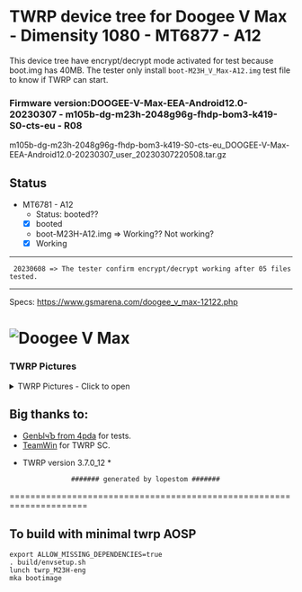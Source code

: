 # TWRP device tree for Doogee V Max - Dimensity 1080 - MT6877 - A12

This device tree have encrypt/decrypt mode activated for test because boot.img has 40MB. 
The tester only install `boot-M23H_V_Max-A12.img` test file to know if TWRP can start.

### Firmware version:DOOGEE-V-Max-EEA-Android12.0-20230307 - m105b-dg-m23h-2048g96g-fhdp-bom3-k419-S0-cts-eu - R08
m105b-dg-m23h-2048g96g-fhdp-bom3-k419-S0-cts-eu_DOOGEE-V-Max-EEA-Android12.0-20230307_user_20230307220508.tar.gz

## Status
- MT6781 - A12
  - Status: booted??
  - [X] booted

   - boot-M23H-A12.img => Working?? Not working?
  - [X] Working
------------------------------------
     20230608 => The tester confirm encrypt/decrypt working after 05 files tested.
------------------------------------

Specs: https://www.gsmarena.com/doogee_v_max-12122.php

![Doogee V Max](https://fdn2.gsmarena.com/vv/pics/doogee/doogee-v-max-2.jpg)
===================================================================== 

### TWRP Pictures
<details><summary>TWRP Pictures - Click to open</summary>
<p>

![TWRP Logo](https://github.com/lopestom/twrp_device_doogee_M23/releases/download/Doogee_V30_RU_R25-Crypt7/IMG_20230610_014548_resized-V_Max.jpg)
![Decryption](https://github.com/lopestom/twrp_device_doogee_M23/releases/download/Doogee_V30_RU_R25-Crypt7/IMG_20230610_213902-V_Max_resized.jpg)
![Decrypted](https://github.com/lopestom/twrp_device_doogee_M23/releases/download/Doogee_V30_RU_R25-Crypt7/IMG_20230610_213836-V_Max_resized.jpg)
![Backup Info](https://github.com/lopestom/twrp_device_doogee_M23/releases/download/Doogee_V30_RU_R25-Crypt7/IMG_20230610_222102_resized-V_Max.jpg)
</p>
</details>

## Big thanks to:
- [GеnЫчЪ from 4pda](https://4pda.to/forum/index.php?showuser=210979) for tests.
- [TeamWin](https://github.com/TeamWin) for TWRP SC.
* TWRP version 3.7.0_12 *

                  ####### generated by lopestom #######
===================================================================== 

## To build with minimal twrp AOSP
```
export ALLOW_MISSING_DEPENDENCIES=true
. build/envsetup.sh
lunch twrp_M23H-eng
mka bootimage
```

